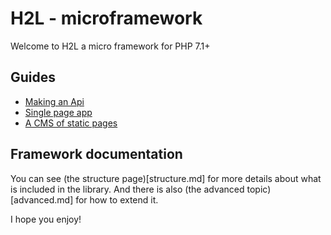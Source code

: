# H2L - microframework

Welcome to H2L a micro framework for PHP 7.1+

## Guides

 - [Making an Api](guides/api.md)
 - [Single page app](guides/single_page.md)
 - [A CMS of static pages](guides/static_pages.md)

## Framework documentation

You can see (the structure page)[structure.md] for more details about what is included in the library. And
there is also (the advanced topic)[advanced.md] for how to extend it.

I hope you enjoy!
